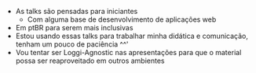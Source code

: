 - As talks são pensadas para iniciantes
    - Com alguma base de desenvolvimento de aplicações web
- Em ptBR para serem mais inclusivas
- Estou usando essas talks para trabalhar minha didática e comunicação, tenham um pouco de paciência ^^'
- Vou tentar ser Loggi-Agnostic nas apresentações para que o material possa ser reaproveitado em outros ambientes
